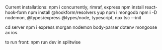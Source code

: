 Current installations:
npm i concurrently, rimraf, express
npm install react-hook-form
npm install @hookform/resolvers yup
npm i mongodb
npm i -D nodemon, @types/express @types/node, typescript,
npx tsc --init

cd server
npm i express morgan nodemon body-parser dotenv mongoose ax
ios

to run front:
npm run dev in splitwise